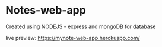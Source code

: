 # Notes-web-app

Created using NODEJS - express and mongoDB for database

live preview: 
https://mynote-web-app.herokuapp.com/
